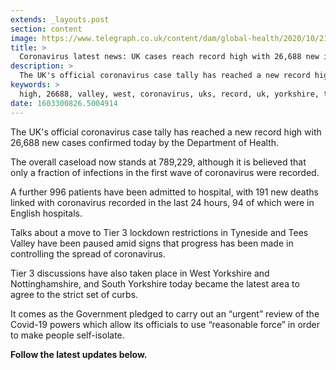 ```yaml
--- 
extends: _layouts.post 
section: content 
image: https://www.telegraph.co.uk/content/dam/global-health/2020/10/21/TELEMMGLPICT000240958511_trans_NvBQzQNjv4BqqVzuuqpFlyLIwiB6NTmJwWPzbqljo0rKVyOprQTG3jU.jpeg?impolicy=logo-overlay 
title: > 
  Coronavirus latest news: UK cases reach record high with 26,688 new infections 
description: > 
  The UK's official coronavirus case tally has reached a new record high with 26,688 new cases confirmed today by the Department of Health.The overall caseload now stands at 789,229, although it is believed that only a fraction of infections in the first wave of coronavirus were recorded.A further 996 patients have been admitted to hospital, with 191 new deaths linked with coronavirus recorded in the last 24 hours, 94 of which were in English hospitals.Tier 3 discussions have also taken place in West Yorkshire and Nottinghamshire, and South Yorkshire today became the latest area to agree to the strict set of curbs.Follow the latest updates below. 
keywords: > 
  high, 26688, valley, west, coronavirus, uks, record, uk, yorkshire, today, updates, latest, infections, reach, urgent, cases, wave 
date: 1603300826.5004914 
--- 
```

<div> 
<p>The UK's official coronavirus case tally&#160;has reached a new record high with 26,688 new cases confirmed today by the Department of Health.</p>
<p>The overall caseload now stands at 789,229, although it is believed that only a fraction of infections in the first wave of coronavirus were recorded.</p>
<p>A further 996 patients have been admitted to hospital, with 191 new deaths linked with coronavirus recorded in the last 24 hours, 94 of which were in English hospitals.</p>
<p>Talks about a move to Tier 3 lockdown restrictions in Tyneside and Tees Valley have been paused amid signs that progress has been made in controlling the spread of coronavirus.</p>
<p>Tier 3 discussions have also taken place in West Yorkshire and Nottinghamshire, and South Yorkshire today became the latest area to agree to the strict set of curbs.</p>
<p>It comes as the Government pledged to carry out an &#8220;urgent&#8221; review of the Covid-19 powers which allow its officials to use &#8220;reasonable force&#8221; in order to make people self-isolate.</p>
<p><strong>Follow the latest updates below.</strong></p>
</div>